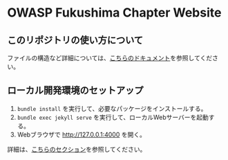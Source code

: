 # OWASP Fukushima Chapter Website

## このリポジトリの使い方について

ファイルの構造など詳細については、[こちらのドキュメント](https://owasp.org/migration/)を参照してください。

## ローカル開発環境のセットアップ

1. `bundle install` を実行して、必要なパッケージをインストールする。
2. `bundle exec jekyll serve` を実行して、ローカルWebサーバーを起動する。
3. Webブラウザで http://127.0.0.1:4000 を開く。

詳細は、[こちらのセクション](https://owasp.org/migration/#setup-a-local-testing-environment)を参照してください。

